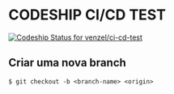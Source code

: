 # CODESHIP CI/CD TEST

[![Codeship Status for venzel/ci-cd-test](https://app.codeship.com/projects/8c32de3d-2888-4226-bac6-4e4ead0fd98d/status?branch=master)](https://app.codeship.com/projects/423021)

## Criar uma nova branch

```
$ git checkout -b <branch-name> <origin>
```
